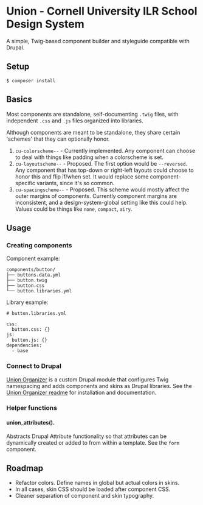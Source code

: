 # Union - Cornell University ILR School Design System

A simple, Twig-based component builder and styleguide compatible with Drupal.

## Setup

```
$ composer install
```

## Basics

Most components are standalone, self-documenting `.twig` files, with independent `.css` and `.js` files organized into libraries.

Although components are meant to be standalone, they share certain 'schemes' that they can optionally honor.

1. `cu-colorscheme--` - Currently implemented. Any component can choose to deal with things like padding when a colorscheme is set.
2. `cu-layoutscheme--` - Proposed. The first option would be `--reversed`. Any component that has top-down or right-left layouts could choose to honor this and flip if/when set. It would replace some component-specific variants, since it's so common.
3. `cu-spacingscheme--` - Proposed. This scheme would mostly affect the outer margins of components. Currently component margins are inconsistent, and a design-system-global setting like this could help. Values could be things like `none`, `compact`, `airy`.

## Usage

### Creating components

Component example:

```
components/button/
├── buttons.data.yml
├── button.twig
├── button.css
└── button.libraries.yml
```

Library example:

```
# button.libraries.yml

css:
  button.css: {}
js:
  button.js: {}
dependencies:
  - base
```

### Connect to Drupal

[Union Organizer](https://github.com/ilrWebServices/union_organizer/) is a custom Drupal module that configures Twig namespacing and adds components and skins as Drupal libraries. See the [Union Organizer readme](https://github.com/ilrWebServices/union_organizer/blob/master/README.md) for installation and documentation.

### Helper functions

#### union_attributes().

Abstracts Drupal Attribute functionality so that attributes can be dynamically created or added to from within a template. See the `form` component.

## Roadmap

- Refactor colors. Define names in global but actual colors in skins.
- In all cases, skin CSS should be loaded after component CSS.
- Cleaner separation of component and skin typography.
